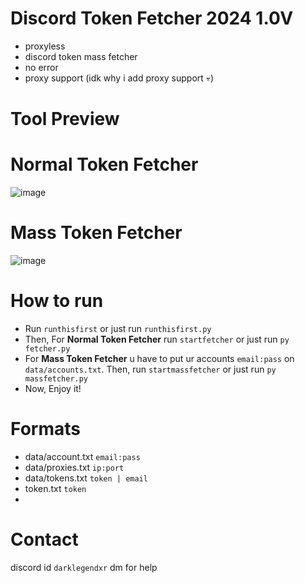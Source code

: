 # Discord Token Fetcher 2024 1.0V
- proxyless
- discord token mass fetcher
-  no error
-  proxy support (idk why i add proxy support 💀)

# Tool Preview

# Normal Token Fetcher
![image](https://github.com/user-attachments/assets/bbb50672-03bf-4baa-bd53-353ae438d7b8)

# Mass Token Fetcher
![image](https://github.com/user-attachments/assets/9080706d-c3e0-4f16-89e0-ac496067dd91)

# How to run
- Run ``runthisfirst`` or just run ``runthisfirst.py``
- Then, For **Normal Token Fetcher** run ``startfetcher`` or just run ``py fetcher.py``
- For **Mass Token Fetcher** u have to put ur accounts ``email:pass`` on ``data/accounts.txt``. Then, run ``startmassfetcher`` or just run ``py massfetcher.py``
- Now, Enjoy it!

# Formats
- data/account.txt ``email:pass``
- data/proxies.txt ``ip:port``
- data/tokens.txt ``token | email``
- token.txt ``token``
- 
# Contact
discord id ``darklegendxr`` dm for help
